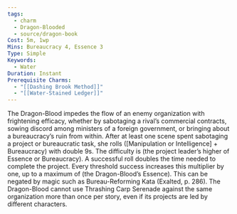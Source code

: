 ```yaml
---
tags:
  - charm
  - Dragon-Blooded
  - source/dragon-book
Cost: 5m, 1wp
Mins: Bureaucracy 4, Essence 3
Type: Simple
Keywords:
  - Water
Duration: Instant
Prerequisite Charms:
  - "[[Dashing Brook Method]]"
  - "[[Water-Stained Ledger]]"
---
```

The Dragon-Blood impedes the flow of an enemy organization with frightening efficacy, whether by sabotaging a rival’s commercial contracts, sowing discord among ministers of a foreign government, or bringing about a bureaucracy’s ruin from within. After at least one scene spent sabotaging a project or bureaucratic task, she rolls ([Manipulation or Intelligence] + Bureaucracy) with double 9s. The difficulty is (the project leader’s higher of Essence or Bureaucracy). A successful roll doubles the time needed to complete the project. Every threshold success increases this multiplier by one, up to a maximum of (the Dragon-Blood’s Essence). This can be negated by magic such as Bureau-Reforming Kata (Exalted, p. 286). The Dragon-Blood cannot use Thrashing Carp Serenade against the same organization more than once per story, even if its projects are led by different characters.